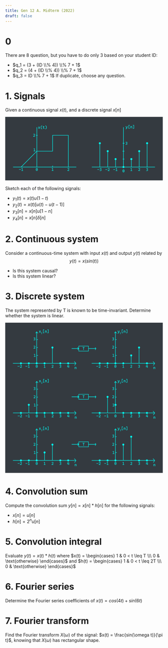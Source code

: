 ```yaml
---
title: Gen 12 A. Midterm (2022)
draft: false
---
```


# 0
There are 8 question, but you have to do only 3 based on your student ID:
- $q_1 = (3 + (ID \\% 4)) \\% 7 + 1$
- $q_2 = (4 + (ID \\% 4)) \\% 7 + 1$
- $q_3 = ID \\% 7 + 1$
If duplicate, choose any question.

# 1. Signals
Given a continuous signal $x(t)$, and a discrete signal $x[n]$

![](01.webp)

Sketch each of the following signals:
- $y_1(t) = x(t)u(1-t)$
- $y_2(t) = x(t)[u(t)-u(t-1)]$
- $y_3[n] = x[n]u[1-n]$
- $y_4[n] = x[n]\delta[n]$

# 2. Continuous system
Consider a continuous-time system with input $x(t)$ and output $y(t)$ related by
$$y(t) = x(sin(t))$$
- Is this system causal?
- Is this system linear?

# 3. Discrete system
The system represented by T is known to be time-invariant. Determine whether the system is linear.

![](03.webp)

# 4. Convolution sum
Compute the convolution sum $y[n] = x[n] * h[n]$ for the following signals:
- $x[n] = u[n]$
- $h[n] = 2^n u[n]$

# 5. Convolution integral
Evaluate $y(t) = x(t) * h(t)$ where $x(t) = \begin{cases}
1 & 0 < t \leq T \\\
0 & \text{otherwise}
\end{cases}$ and $h(t) = \begin{cases}
1 & 0 < t \leq 2T \\\
0 & \text{otherwise}
\end{cases}$

# 6. Fourier series
Determine the Fourier series coefficients of $x(t) = cos(4t) + sin(6t)$

# 7. Fourier transform
Find the Fourier transform $X(\omega)$ of the signal: $x(t) = \frac{sin(\omega t)}{\pi t}$, knowing that $X(\omega)$ has rectangular shape.